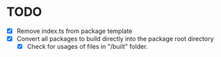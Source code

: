 # TODO

- [x] Remove index.ts from package template
- [x] Convert all packages to build directly into the package root directory
  - [x] Check for usages of files in "/built" folder.
